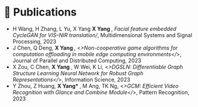 # 📝 Publications 
- H Wang, H Zhang, L Yu, X Yang <b> X Yang </b>, *Facial feature embedded CycleGAN for VIS–NIR translation/*, Multidimensional Systems and Signal Processing, 2023
- J Chen, Q Deng, <b> X Yang </b>, <*>Non-cooperative game algorithms for computation offloading in mobile edge computing environments</*>, Journal of Parallel and Distributed Computing, 2023
- X Zou, C Chen, <b> X Yang </b>, W Wei, K Li, <*>DGSLN: Differentiable Graph Structure Learning Neural Network for Robust Graph Representations</*>, Information Science, 2023
- Y Zhou, Z Huang, <b> X Yang* </b>, M Ang, TK Ng, <*>GCM: Efficient Video Recognition with Glance and Combine Module</*>, Pattern Recognition, 2023


